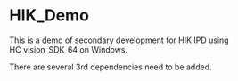 # HIK_Demo
This is a demo of secondary development for HIK IPD using HC_vision_SDK_64 on Windows.

There are several 3rd dependencies need to be added.
